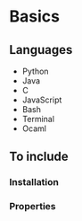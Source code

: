 # Basics

## Languages
* Python
* Java
* C
* JavaScript
* Bash
* Terminal
* Ocaml

## To include
### Installation
### Properties
